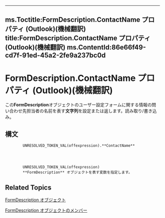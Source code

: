 

---
ms.Toctitle:FormDescription.ContactName プロパティ (Outlook)(機械翻訳)
title:FormDescription.ContactName プロパティ (Outlook)(機械翻訳)
ms.ContentId:86e66f49-cd7f-91ed-45a2-2fe9a237bc0d
---
# FormDescription.ContactName プロパティ (Outlook)(機械翻訳)




この**FormDescription**オブジェクトのユーザー設定フォームに関する情報の問い合わせ先担当者の名前を表す**文字列**を設定または返します。読み取り/書き込み。

## 構文

            UNRESOLVED_TOKEN_VAL(offexpression).**ContactName**




            UNRESOLVED_TOKEN_VAL(offexpression)
            **FormDescription** オブジェクトを表す変数を指定します。



## Related Topics

[FormDescription オブジェクト](c88f92c4-4cac-84b3-6118-1150d42d7cff.md)

[FormDescription オブジェクトのメンバー](664724e9-e74b-32ad-93e4-8d4cb27b3082.md)




